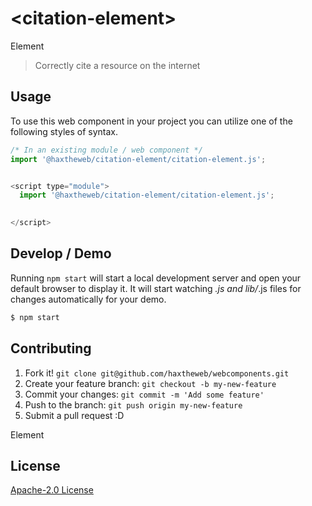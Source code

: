 # &lt;citation-element&gt;

Element
> Correctly cite a resource on the internet

## Usage
To use this web component in your project you can utilize one of the following styles of syntax.

```js
/* In an existing module / web component */
import '@haxtheweb/citation-element/citation-element.js';


<script type="module">
  import '@haxtheweb/citation-element/citation-element.js';

  
</script>
```

## Develop / Demo
Running `npm start` will start a local development server and open your default browser to display it. It will start watching *.js and lib/*.js files for changes automatically for your demo.
```bash
$ npm start
```


## Contributing

1. Fork it! `git clone git@github.com/haxtheweb/webcomponents.git`
2. Create your feature branch: `git checkout -b my-new-feature`
3. Commit your changes: `git commit -m 'Add some feature'`
4. Push to the branch: `git push origin my-new-feature`
5. Submit a pull request :D

Element

## License
[Apache-2.0 License](http://opensource.org/licenses/Apache-2.0)